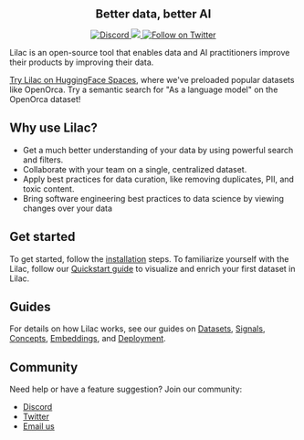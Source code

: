 <h3 align="center" style="font-size: 20px; margin-bottom: 4px">Better data, better AI</h3>
<p align="center">
    <a href="https://discord.gg/jNzw9mC8pp">
        <img alt="Discord" src="https://img.shields.io/discord/1135996772280451153?label=Join%20Discord" />
    </a>
    <a href="https://github.com/lilacai/lilac">
      <img src="https://img.shields.io/github/stars/lilacai/lilac?style=social" />
    </a>
    <a href="https://twitter.com/lilac_ai">
      <img src="https://img.shields.io/twitter/follow/lilac_ai" alt="Follow on Twitter" />
    </a>
</p>

Lilac is an open-source tool that enables data and AI practitioners improve their products by
improving their data.

[Try Lilac on HuggingFace Spaces](https://lilacai-lilac.hf.space/datasets#lilac/OpenOrca-100k),
where we've preloaded popular datasets like OpenOrca. Try a semantic search for "As a language
model" on the OpenOrca dataset!

## Why use Lilac?

- Get a much better understanding of your data by using powerful search and filters.
- Collaborate with your team on a single, centralized dataset.
- Apply best practices for data curation, like removing duplicates, PII, and toxic content.
- Bring software engineering best practices to data science by viewing changes over your data

## Get started

To get started, follow the [installation](./getting_started/installation.md) steps. To familiarize
yourself with the Lilac, follow our [Quickstart guide](./getting_started/quickstart.md) to visualize
and enrich your first dataset in Lilac.

## Guides

For details on how Lilac works, see our guides on [Datasets](datasets/dataset_load.md),
[Signals](signals/signals.md), [Concepts](concepts/concepts.md),
[Embeddings](embeddings/embeddings.md), and [Deployment](deployment/self_hosted.md).

## Community

Need help or have a feature suggestion? Join our community:

- [Discord](https://discord.com/invite/jNzw9mC8pp)
- [Twitter](https://twitter.com/lilac_ai)
- [Email us](mailto:hello@lilacml.com)
